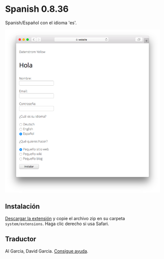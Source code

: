 # Spanish 0.8.36

Spanish/Español con el idioma 'es'.

<p align="center"><img src="spanish-screenshot.png?raw=true" alt="Screenshot"></p>

## Instalación

[Descargar la extensión](https://github.com/datenstrom/yellow-extensions/raw/main/downloads/spanish.zip) y copie el archivo zip en su carpeta `system/extensions`. Haga clic derecho si usa Safari.

## Traductor

Al Garcia, David Garcia. [Consigue ayuda](https://datenstrom.se/yellow/help/).
